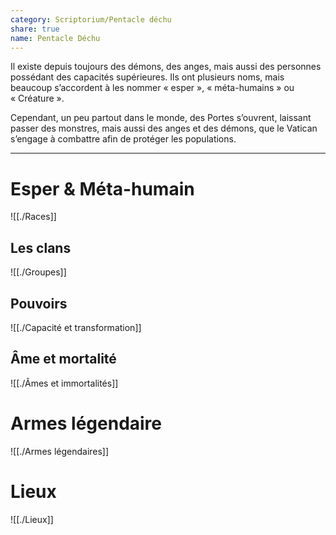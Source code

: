 ```yaml
---
category: Scriptorium/Pentacle déchu
share: true
name: Pentacle Déchu
---
```

Il existe depuis toujours des démons, des anges, mais aussi des personnes possédant des capacités supérieures. Ils ont plusieurs noms, mais beaucoup s’accordent à les nommer « esper », « méta-humains » ou « Créature ».

Cependant, un peu partout dans le monde, des Portes s’ouvrent, laissant passer des monstres, mais aussi des anges et des démons, que le Vatican s’engage à combattre afin de protéger les populations.

---

# Esper & Méta-humain

![[./Races]]

## Les clans

![[./Groupes]]

## Pouvoirs 
![[./Capacité et transformation]]

## Âme et mortalité
![[./Âmes et immortalités]]

# Armes légendaire
![[./Armes légendaires]]

# Lieux
![[./Lieux]]

